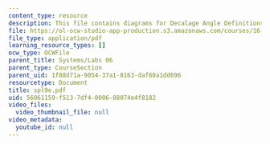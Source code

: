 ```yaml
---
content_type: resource
description: This file contains diagrams for Decalage Angle Definitions.
file: https://ol-ocw-studio-app-production.s3.amazonaws.com/courses/16-01-unified-engineering-i-ii-iii-iv-fall-2005-spring-2006/56061159f5137df4000608074e4f8182_spl9e.pdf
file_type: application/pdf
learning_resource_types: []
ocw_type: OCWFile
parent_title: Systems/Labs 06
parent_type: CourseSection
parent_uid: 1f88d71a-9054-37a1-8163-daf60a1dd696
resourcetype: Document
title: spl9e.pdf
uid: 56061159-f513-7df4-0006-08074e4f8182
video_files:
  video_thumbnail_file: null
video_metadata:
  youtube_id: null
---
```

